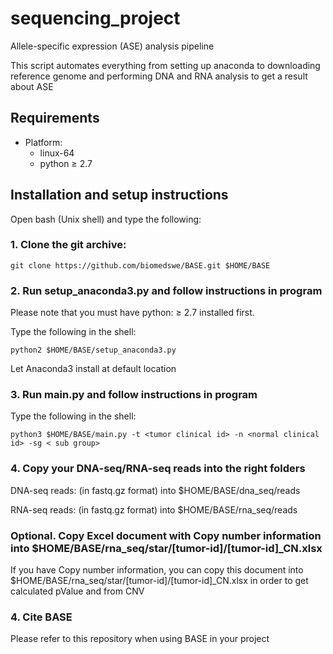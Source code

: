 # sequencing_project
Allele-specific expression (ASE) analysis pipeline

This script automates everything from setting up anaconda to downloading reference genome and performing DNA and RNA analysis to get a result about ASE

## Requirements
- Platform: 
    - linux-64
    - python ≥ 2.7
    
    
## Installation and setup instructions
Open bash (Unix shell) and type the following:

### 1. Clone the git archive:


```
git clone https://github.com/biomedswe/BASE.git $HOME/BASE
```

### 2. Run setup_anaconda3.py and follow instructions in program
Please note that you must have python: ≥ 2.7 installed first.

Type the following in the shell:
```
python2 $HOME/BASE/setup_anaconda3.py
```

Let Anaconda3 install at default location


### 3. Run main.py and follow instructions in program
Type the following in the shell:
```
python3 $HOME/BASE/main.py -t <tumor clinical id> -n <normal clinical id> -sg < sub group>
```

### 4. Copy your DNA-seq/RNA-seq reads into the right folders

DNA-seq reads: (in fastq.gz format) into $HOME/BASE/dna_seq/reads 

RNA-seq reads: (in fastq.gz format) into $HOME/BASE/rna_seq/reads

### Optional. Copy Excel document with Copy number information into $HOME/BASE/rna_seq/star/[tumor-id]/[tumor-id]_CN.xlsx

If you have Copy number information, you can copy this document into $HOME/BASE/rna_seq/star/[tumor-id]/[tumor-id]_CN.xlsx 
in order to get calculated pValue and from CNV

### 4. Cite BASE

Please refer to this repository when using BASE in your project
    
 
